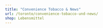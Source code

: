 ```yaml
---
title: "Convenience Tobacco & News"
url: /toronto/convenience-tobacco-und-news/
shop: Lebensmittel
---
```

